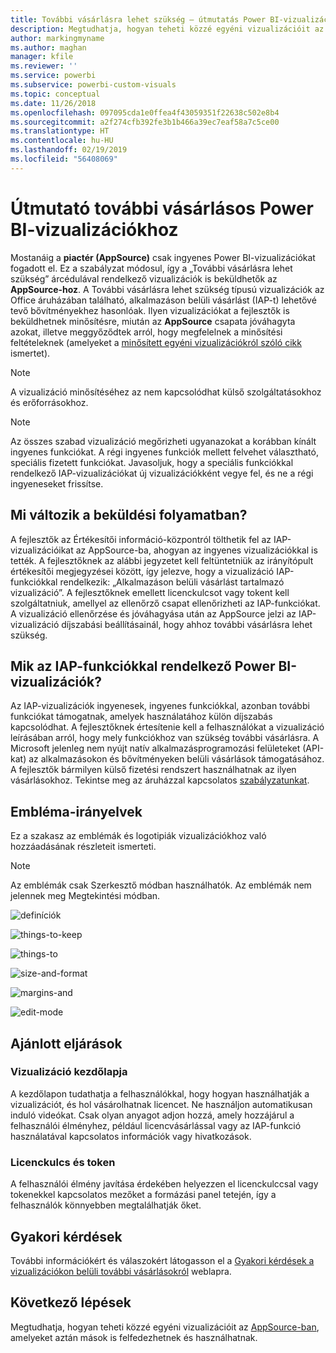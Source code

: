 ```yaml
---
title: További vásárlásra lehet szükség – útmutatás Power BI-vizualizációkhoz
description: Megtudhatja, hogyan teheti közzé egyéni vizualizációit az AppSource-ban, amelyeket aztán mások is felfedezhetnek és használhatnak vásárlással.
author: markingmyname
ms.author: maghan
manager: kfile
ms.reviewer: ''
ms.service: powerbi
ms.subservice: powerbi-custom-visuals
ms.topic: conceptual
ms.date: 11/26/2018
ms.openlocfilehash: 097095cda1e0ffea4f43059351f22638c502e8b4
ms.sourcegitcommit: a2f274cfb392fe3b1b466a39ec7eaf58a7c5ce00
ms.translationtype: HT
ms.contentlocale: hu-HU
ms.lasthandoff: 02/19/2019
ms.locfileid: "56408069"
---
```

# <a name="guidelines-for-power-bi-visuals-with-additional-purchases"></a>Útmutató további vásárlásos Power BI-vizualizációkhoz

Mostanáig a **piactér (AppSource)** csak ingyenes Power BI-vizualizációkat fogadott el. Ez a szabályzat módosul, így a „További vásárlásra lehet szükség” árcédulával rendelkező vizualizációk is beküldhetők az **AppSource-hoz**. A További vásárlásra lehet szükség típusú vizualizációk az Office áruházában található, alkalmazáson belüli vásárlást (IAP-t) lehetővé tevő bővítményekhez hasonlóak. Ilyen vizualizációkat a fejlesztők is beküldhetnek minősítésre, miután az **AppSource** csapata jóváhagyta azokat, illetve meggyőződtek arról, hogy megfelelnek a minősítési feltételeknek (amelyeket a [minősített egyéni vizualizációkról szóló cikk](../power-bi-custom-visuals-certified.md) ismertet).

> [!Note]
> A vizualizáció minősítéséhez az nem kapcsolódhat külső szolgáltatásokhoz és erőforrásokhoz.

> [!Note]
> Az összes szabad vizualizáció megőrizheti ugyanazokat a korábban kínált ingyenes funkciókat. A régi ingyenes funkciók mellett felvehet választható, speciális fizetett funkciókat. Javasoljuk, hogy a speciális funkciókkal rendelkező IAP-vizualizációkat új vizualizációkként vegye fel, és ne a régi ingyeneseket frissítse.


## <a name="whats-changing-in-the-submission-process"></a>Mi változik a beküldési folyamatban?

A fejlesztők az Értékesítői információ-központról tölthetik fel az IAP-vizualizációikat az AppSource-ba, ahogyan az ingyenes vizualizációkkal is tették. A fejlesztőknek az alábbi jegyzetet kell feltüntetniük az irányítópult értékesítői megjegyzései között, így jelezve, hogy a vizualizáció IAP-funkciókkal rendelkezik: „Alkalmazáson belüli vásárlást tartalmazó vizualizáció”. A fejlesztőknek emellett licenckulcsot vagy tokent kell szolgáltatniuk, amellyel az ellenőrző csapat ellenőrizheti az IAP-funkciókat. A vizualizáció ellenőrzése és jóváhagyása után az AppSource jelzi az IAP-vizualizáció díjszabási beállításainál, hogy ahhoz további vásárlásra lehet szükség.

## <a name="what-is-a-power-bi-visual-with-iap-features"></a>Mik az IAP-funkciókkal rendelkező Power BI-vizualizációk?

Az IAP-vizualizációk ingyenesek, ingyenes funkciókkal, azonban további funkciókat támogatnak, amelyek használatához külön díjszabás kapcsolódhat. A fejlesztőknek értesítenie kell a felhasználókat a vizualizáció leírásában arról, hogy mely funkciókhoz van szükség további vásárlásra. A Microsoft jelenleg nem nyújt natív alkalmazásprogramozási felületeket (API-kat) az alkalmazásokon és bővítményeken belüli vásárlások támogatásához. A fejlesztők bármilyen külső fizetési rendszert használhatnak az ilyen vásárlásokhoz. Tekintse meg az áruházzal kapcsolatos [szabályzatunkat](https://docs.microsoft.com/office/dev/store/validation-policies#2-apps-or-add-ins-can-display-certain-ads).

## <a name="logo-guidelines"></a>Embléma-irányelvek

Ez a szakasz az emblémák és logotipiák vizualizációkhoz való hozzáadásának részleteit ismerteti.

> [!NOTE]
> Az emblémák csak Szerkesztő módban használhatók. Az emblémák nem jelennek meg Megtekintési módban.

![definíciók](media/office-store-in-app-purchase-visual-guidelines/definitions.png)

![things-to-keep](media/office-store-in-app-purchase-visual-guidelines/things-to-keep-in-mind.png)

![things-to](media/office-store-in-app-purchase-visual-guidelines/things-to-avoid.png)

![size-and-format ](media/office-store-in-app-purchase-visual-guidelines/size-and-format.png)

![margins-and](media/office-store-in-app-purchase-visual-guidelines/margins-and-sizes.png)

![edit-mode](media/office-store-in-app-purchase-visual-guidelines/logos-in-edit-mode.png)

## <a name="best-practices"></a>Ajánlott eljárások

### <a name="visual-landing-page"></a>Vizualizáció kezdőlapja

A kezdőlapon tudathatja a felhasználókkal, hogy hogyan használhatják a vizualizációt, és hol vásárolhatnak licencet. Ne használjon automatikusan induló videókat. Csak olyan anyagot adjon hozzá, amely hozzájárul a felhasználói élményhez, például licencvásárlással vagy az IAP-funkció használatával kapcsolatos információk vagy hivatkozások.

### <a name="license-key-and-token"></a>Licenckulcs és token

A felhasználói élmény javítása érdekében helyezzen el licenckulccsal vagy tokenekkel kapcsolatos mezőket a formázási panel tetején, így a felhasználók könnyebben megtalálhatják őket.

## <a name="faq"></a>Gyakori kérdések

További információkért és válaszokért látogasson el a [Gyakori kérdések a vizualizációkon belüli további vásárlásokról](https://docs.microsoft.com/power-bi/power-bi-custom-visuals-faq#visuals-with-additional-purchases) weblapra.

## <a name="next-steps"></a>Következő lépések

Megtudhatja, hogyan teheti közzé egyéni vizualizációit az [AppSource-ban](office-store.md), amelyeket aztán mások is felfedezhetnek és használhatnak.
